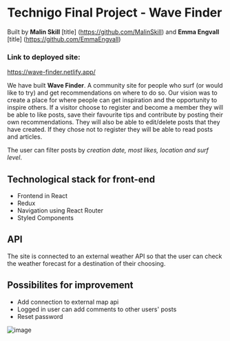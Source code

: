 # Technigo Final Project - Wave Finder
Built by 
**Malin Skill** [title] (https://github.com/MalinSkill) and
**Emma Engvall** [title] (https://github.com/EmmaEngvall)

### Link to deployed site:
https://wave-finder.netlify.app/

We have built **Wave Finder**. A community site for people who surf (or would like to try) and get recommendations on where to do so. Our vision was to create a place for where people can get inspiration and the opportunity to inspire others. 
If a visitor choose to register and become a member they will be able to like posts, save their favourite tips and contribute by posting their own recommendations. They will also be able to edit/delete posts that they have created.
If they chose not to register they will be able to read posts and articles.

The user can filter posts by *creation date, most likes, location and surf level*.

##  Technological stack for front-end
- Frontend in React
- Redux
- Navigation using React Router
- Styled Components

##  API
The site is connected to an external weather API so that the user can check the weather forecast for a destination of their choosing.

## Possibilites for improvement
- Add connection to external map api
- Logged in user can add comments to other users' posts
- Reset password

![image](https://github.com/EmmaEngvall/frontend-final-project-technigo/assets/121884747/a230a0ca-dcdf-4f7b-8663-88d0ebf370c1)
